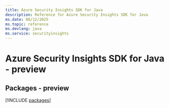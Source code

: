 ```yaml
---
title: Azure Security Insights SDK for Java
description: Reference for Azure Security Insights SDK for Java
ms.date: 08/12/2025
ms.topic: reference
ms.devlang: java
ms.service: securityinsights
---
```

# Azure Security Insights SDK for Java - preview
## Packages - preview
[!INCLUDE [packages](security-insights-index.md)]